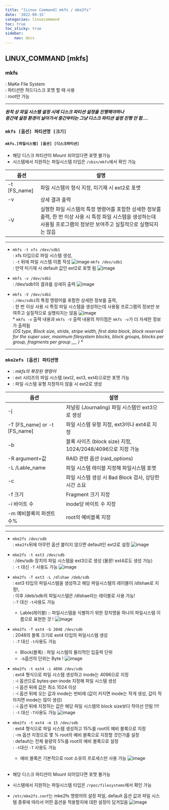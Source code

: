 ```yaml
---
title: "[Linux Command] mkfs / mke2fs"
date: '2022-09-15'
categories: linuxcommand
toc: true
toc_sticky: true
sidebar:
    nav: docs
---
```


## LINUX_COMMAND [mkfs]

### mkfs

: MaKe File System<br/>: 파티션한 하드디스크 포맷 할 때 사용<br/>: root만 가능

***

***원칙 상 파일 시스템 설정 시에 디스크 파티션 설정을 진행해야하나<br/>중간에  설정 환경이 날아가서 중간부터는 그냥 디스크 파티션 설정 진행 안 함....***

### `mkfs [옵션] 파티션명 [크기]`
#### `mkfs.[파일시스템] [옵션] [디스크파티션]`
* 해당 디스크 파티션이 Mount 되어있다면 포맷 불가능
* 시스템에서 지원하는 파일시스템 타입은 `/sbin/mkfs`에서 확인 가능<br/>

| 옵션 | 설명 |
|--|--|
| -t [FS_name] | 파일 시스템의 형식 지정, 미기재 시 ext2로 포맷 |
| -v | 상세 결과 출력 |
| -V | 실행한 파일 시스템의 특정 명령어를 포함한 상세한 정보를 출력, 한 번 이상 사용 시 특정 파일 시스템을 생성하는데 사용될 프로그램의 정보만 보여주고 실질적으로 실행되지는 않음 |

***
- `mkfs -t xfs /dev/sdb1` <br/>: xfs 타입으로 파일 시스템 생성,<br/>: `-t` 뒤에 파일 시스템 이름 작성
![image](https://user-images.githubusercontent.com/111679538/192184157-2952d884-d418-4963-8908-82722a0985c3.png "mkfs_option '-t'")
 `mkfs /dev/sdb1`<br/>: 만약 미기재 시 default 값인 ext2로 포맷 됨
![image](https://user-images.githubusercontent.com/111679538/192183737-3f2ee7a4-bb58-4bbd-b3cb-8b9d6a54f121.png "mkfs_defaults_ext2")
 
* `mkfs -v /dev/sdb1` <br/>: /dev/sdb1의 결과를 상세히 출력
![image](https://user-images.githubusercontent.com/111679538/192190816-17287e6f-22a8-4523-8223-ed289f0016f8.png "mkfs_option '-v'")

* `mkfs -V /dev/sdb1`<br/>: `/dev/sdb1`의 특정 명령어를 포함한 상세한 정보를 출력, <br/>: 한 번 이상 사용 시 특정 파일 시스템을 생성하는데 사용될 프로그램의 정보만 보여주고 실질적으로 실행되지는 않음
![image](https://user-images.githubusercontent.com/111679538/192190992-1ccff6bb-d4c3-4c6d-8e4d-26bcbf1ea918.png "mkfs_option '-V'")
<br/> * `mkfs -v` 출력 내용과 `mkfs -V` 출력 내용의 차이점은 `mkfs -v`가 더 자세한 정보가 출력됨 <Br/>*(OS type, Block size, stride, stripe width, first data block, block reserved for the super user, maximum filesystem blocks, block groups, blocks per group, fragments per group ,,,, )*  *

***

### `mke2efs [옵션] 파티션명`<br/>
* : *mkfs의 확장된 명령어*<br/>
* : ext 시리즈의 파일 시스템 (ext2, ext3, ext4)으로만 포맷 가능<br/>
* : 파일 시스템 유형 지정하지 않을 시 ext2로 생성

| 옵션 | 설명 |
|--|--|
| -j | 저널링 (Journaling) 파일 시스템인 ext3으로 생성 |
| -T [FS_name] or -t [FS_name] | 파일 시스템 유형 지정, ext3이나 ext4로 지정 |
| -b | 블록 사이즈 (block size) 지정, 1024/2048/4096으로 지정 가능 |
| -R argument=값 | RAID 관련 옵션 (raid_options)|
| -L /Lable_name | 파일 시스템 레이블 지정해 파일시스템 포맷|
| -c | 파일 시스템 생성 시 Bad Block 검사, 상당한 시간 소요 | 
| -f 크기| Fragment 크기 지정 |
| -i 바이트 수 | inode당 바이트 수 지정 |
| -m 예비블록의 퍼센트 수% | root의 예비블록 지정 |

***
- `mke2fs /dev/sdb` <br/>: `mke2fs`뒤에 아무런 옵션 붙이지 않으면 default인 ext2로 설정
![image](https://user-images.githubusercontent.com/111679538/202099364-ccae82e6-75b3-4be1-b44a-1dad36bf4723.png "mke2fs_no+options")

- `mke2fs -t ext3 /dev/sdb` <br/>: /dev/sdb 장치의 파일 시스템을 ext3으로 생성 (물론! ext4로도 생성 가능)<br/>: `-t` 대신 `-T` 사용도 가능
![image](https://user-images.githubusercontent.com/111679538/202387959-b194af09-0860-4d7e-bf36-c6280b7da0f3.png "mke2fs -t [FS_name]")

- `mke2fs -T ext3 -L /dlshae /deb/sdb`<br/>: ext3 타입의 파일시스템을 생성하고 해당 파일시스템의 레이블이 /dlshae로 지정!,<br/>: 이후 /deb/sdb의 파일시스템은 /dlshae라는 레이블로 사용 가능!<br/>:`-T` 대신 `-t`사용도 가능
	- Lable(레이블) :: 파일시스템을 식별하기 위한 장치명을 하나의 파일시스템 이름으로 표현한 것 !
![image](https://user-images.githubusercontent.com/111679538/202389652-b2fe39ec-0e24-47eb-80c1-33d8e410025f.png "mke2fs -L Lable+name")

- `mke2fs -T ext4 -b 2048 /dev/sdb`<br/>: 2048의 블록 크기로 ext4 타입의 파일시스템 생성<br/>: `-T` 대신 `-t`사용도 가능
	- Block(블록) : 파일 시스템의 물리적인 입출력 단위
	- `-b`옵션의 단위는 Byte !
![image](https://user-images.githubusercontent.com/111679538/203676588-18292e1b-229e-4f1d-873f-f298da76b906.png "mke2fs -b Block+size")

* `mke2fs -t ext4 -i 4096 /dev/sdb`<br/>: ext4 형식으로 파일 시스템 생성하고 inode는 4096으로 지정<br/>: -i 옵션으로 bytes-per-inode 지정해 파일 시스템 생성<br/>: -i 옵션 뒤에 값은 최소 1024 이상<br/>: -i 옵션 뒤에 오는 값과 inode는 반비례 (값이 커지면 inode는 작게 생성, 값이 작아지면 inode는 많이 생성)<br/>: -i 옵션 뒤에 지정하는 값은 해당 파일 시스템의 block size보다 작아선 안됨 !!!! <br/>: `-t` 대신 `-T`사용도 가능
![image](https://user-images.githubusercontent.com/111679538/203684032-8aec9fe0-e690-40e6-b3c8-18965754dcd3.png "mke2fs -i Inode+size")

* `mke2fs -t ext4 -m 15 /dev/sdb`<br/>: ext4 형식으로 파일 시스템 생성하고 15%를 root의 예비 블록으로 지정<br/>: -m 옵션 지정으로 몇 % root의 예비 블록으로 지정할 것인가를 설정<br/>: default는 전체 용량의 5%를 root의 예비 블록으로 설정<br/>: `-t`대신 `-T` 사용도 가능
	* 예비 블록은 기본적으로 root 소유의 프로세스만 사용 가능
![image](https://user-images.githubusercontent.com/111679538/203685382-e4248b8c-a91f-44e4-b755-63dad16265b4.png)
<br/><br/>
* 해당 디스크 파티션이 Mount 되어있다면 포맷 불가능
* 시스템에서 지원하는 파일시스템 타입은 `/rpoc/filesystems`에서 확인 가능
* `/etc/mke2fs.conf`는 mke2fs 명령어의 설정 파일, default 옵션 값과 파일 시스템 종류에 따라서 어떤 옵션을 적용할지에 대한 설정이 담겨있음
![image](https://user-images.githubusercontent.com/111679538/203682087-62b5baff-8c56-4ff6-ac0b-6c801feb891e.png "/etc/mke2fs.conf")
